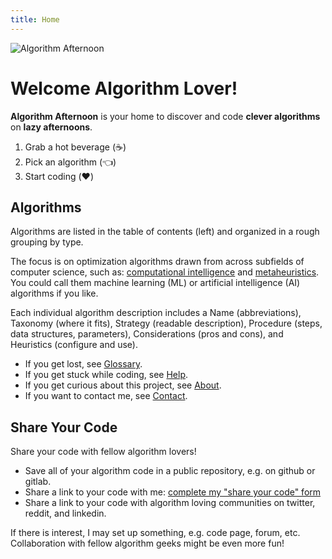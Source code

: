 ```yaml
---
title: Home
---
```


![Algorithm Afternoon](/algorithmafternoon.png)

# Welcome Algorithm Lover!

**Algorithm Afternoon** is your home to discover and code **clever algorithms** on **lazy afternoons**.

1. Grab a hot beverage (:coffee:)
2. Pick an algorithm (:point_left:)
3. Start coding (:heart:)

## Algorithms

Algorithms are listed in the table of contents (left) and organized in a rough grouping by type.

The focus is on optimization algorithms drawn from across subfields of computer science, such as: [computational intelligence](/glossary/#computational-intelligence) and [metaheuristics](/glossary/#metaheuristics). You could call them machine learning (ML) or artificial intelligence (AI) algorithms if you like.

Each individual algorithm description includes a Name (abbreviations), Taxonomy (where it fits), Strategy (readable description), Procedure (steps, data structures, parameters), Considerations (pros and cons), and Heuristics (configure and use).

- If you get lost, see [Glossary](/glossary/).
- If you get stuck while coding, see [Help](/help/).
- If you get curious about this project, see [About](/about/).
- If you want to contact me, see [Contact](/contact).

## Share Your Code

Share your code with fellow algorithm lovers!

- Save all of your algorithm code in a public repository, e.g. on github or gitlab.
- Share a link to your code with me: [complete my "share your code" form](https://forms.gle/t1Hv7orWpnTDDpoy7)
- Share a link to your code with algorithm loving communities on twitter, reddit, and linkedin.

If there is interest, I may set up something, e.g. code page, forum, etc. Collaboration with fellow algorithm geeks might be even more fun!

